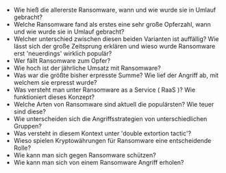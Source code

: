 

- Wie hieß die allererste Ransomware, wann und wie wurde sie in Umlauf gebracht?
- Welche Ransomware fand als erstes eine sehr große Opferzahl, wann und wie wurde sie in Umlauf gebracht?
- Welcher unterschied zwischen diesen beiden Varianten ist auffällig? Wie lässt sich der große Zeitsprung erklären und wieso wurde Ransomware erst 'neuerdings' wirklich populär?
- Wer fällt Ransomware zum Opfer?
- Wie hoch ist der jährliche Umsatz mit Ransomware?
- Was war die größte bisher erpresste Summe? Wie lief der Angriff ab, mit welchem sie erpresst wurde?
- Was versteht man unter Ransomware as a Service ( RaaS )? Wie funktioniert dieses Konzept?
- Welche Arten von Ransomware sind aktuell die populärsten? Wie teuer sind diese?
- Wie unterscheiden sich die Angriffsstrategien von unterschiedlichen Gruppen?
- Was versteht in diesem Kontext unter 'double extortion tactic'?
- Wieso spielen Kryptowährungen für Ransomware eine entscheidende Rolle?
- Wie kann man sich gegen Ransomware schützen?
- Wie kann man sich von einem Ransomware Angriff erholen?